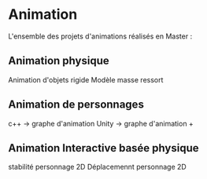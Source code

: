# Animation

L'ensemble des projets d'animations réalisés en Master :

## Animation physique
Animation d'objets rigide
Modèle masse ressort

## Animation de personnages
c++ -> graphe d'animation
Unity -> graphe d'animation + 

## Animation Interactive basée physique
stabilité personnage 2D
Déplacemennt personnage 2D
